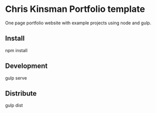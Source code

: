 # Chris Kinsman Portfolio template
One page portfolio website with example projects using node and gulp.

## Install
npm install

## Development
gulp serve

## Distribute
gulp dist